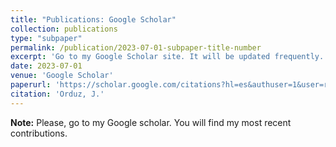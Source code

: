 ```yaml
---
title: "Publications: Google Scholar"
collection: publications
type: "subpaper"
permalink: /publication/2023-07-01-subpaper-title-number
excerpt: 'Go to my Google Scholar site. It will be updated frequently.'
date: 2023-07-01
venue: 'Google Scholar'
paperurl: 'https://scholar.google.com/citations?hl=es&authuser=1&user=rHvwRj0AAAAJ'
citation: 'Orduz, J.'
---
```


**Note:** Please, go to my Google scholar. You will find my most recent contributions. 
